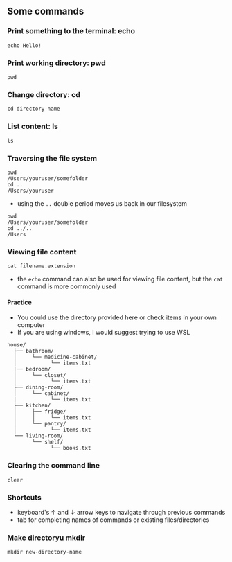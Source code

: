 ## Some commands

### Print something to the terminal: echo
```
echo Hello!
```

### Print working directory: pwd
```
pwd
```

### Change directory: cd
```
cd directory-name
```

### List content: ls
```
ls
```
### Traversing the file system
```
pwd
/Users/youruser/somefolder
cd ..
/Users/youruser
```
* using the ```..``` double period moves us back in our filesystem
```
pwd
/Users/youruser/somefolder
cd ../..
/Users
```
### Viewing file content
```
cat filename.extension
```
* the `echo` command can also be used for viewing file content, but the `cat` command is more commonly used

#### Practice
- You could use the directory provided here or check items in your own computer
- If you are using windows, I would suggest trying to use WSL
```
house/
  ├── bathroom/
  │     └── medicine-cabinet/
  │           └── items.txt
  |── bedroom/
  │     └── closet/
  │           └── items.txt
  ├── dining-room/
  │     └── cabinet/
  |           └── items.txt
  ├── kitchen/
  │     ├── fridge/
  │     │     └── items.txt
  │     └── pantry/
  │           └── items.txt
  └── living-room/
        └── shelf/
              └── books.txt
```

### Clearing the command line
```
clear
```

### Shortcuts

- keyboard's ↑ and ↓ arrow keys to navigate through previous commands
- tab for completing names of commands or existing files/directories

### Make directoryu mkdir
```
mkdir new-directory-name
```
